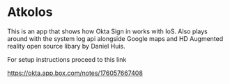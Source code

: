# AtkoIos

This is an app that shows how Okta Sign in works with IoS.  Also plays around with the system log api alongside Google maps and HD Augmented reality open source libary by Daniel Huis. 

For setup instructions proceed to this link

https://okta.app.box.com/notes/176057667408
